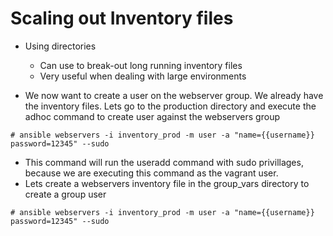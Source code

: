 # Scaling out Inventory files

- Using directories
	- Can use to break-out long running inventory files
	- Very useful when dealing with large environments

- We now want to create a user on the webserver group. We already have the inventory files. Lets go to the production directory and execute the adhoc command to create user against the webservers group

```
# ansible webservers -i inventory_prod -m user -a "name={{username}} password=12345" --sudo
```

- This command will run the useradd command with sudo privillages, because we are executing this command as the vagrant user.
- Lets create a webservers inventory file in the group_vars directory to create a group user

```
# ansible webservers -i inventory_prod -m user -a "name={{username}} password=12345" --sudo
```

